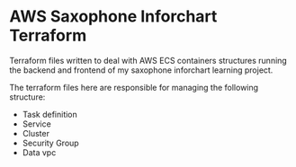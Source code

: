 # AWS Saxophone Inforchart Terraform
Terraform files written to deal with AWS ECS containers structures running the backend and frontend of my saxophone inforchart learning project.

The terraform files here are responsible for managing the following structure:
 - Task definition
 - Service
 - Cluster
 - Security Group
 - Data vpc
